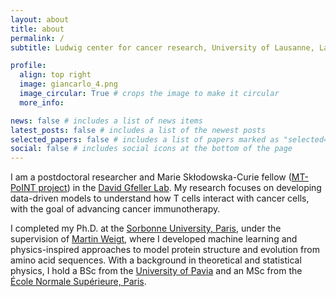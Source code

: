 ```yaml
---
layout: about
title: about
permalink: /
subtitle: Ludwig center for cancer research, University of Lausanne, Lausanne, Switzerland

profile:
  align: top right
  image: giancarlo_4.png
  image_circular: True # crops the image to make it circular
  more_info:

news: false # includes a list of news items
latest_posts: false # includes a list of the newest posts
selected_papers: false # includes a list of papers marked as "selected={true}"
social: false # includes social icons at the bottom of the page
---
```


I am a postdoctoral researcher and Marie Sk&#322;odowska-Curie fellow ([MT-PoINT project](https://cordis.europa.eu/project/id/101027973)) in the [David Gfeller Lab](https://gfellerlab.org/). My research focuses on developing data-driven models to understand how T cells interact with cancer cells, with the goal of advancing cancer immunotherapy.

I completed my Ph.D. at the [Sorbonne University, Paris](http://www.lcqb.upmc.fr/), under the supervision of [Martin Weigt](https://scholar.google.com/citations?user=HU1K_zsAAAAJ), where I developed machine learning and physics-inspired approaches to model protein structure and evolution from amino acid sequences. With a background in theoretical and statistical physics, I hold a BSc from the [University of Pavia](https://web.unipv.it/) and an MSc from the [&#201;cole Normale Supérieure, Paris](https://www.ens.psl.eu/).
